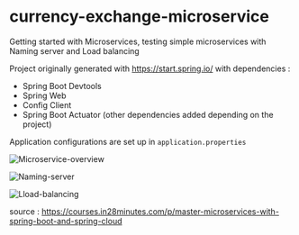# currency-exchange-microservice
Getting started with Microservices, testing simple microservices with Naming server and Load balancing

Project originally generated with https://start.spring.io/ with dependencies :
- Spring Boot Devtools
- Spring Web
- Config Client
- Spring Boot Actuator
(other dependencies added depending on the project)

Application configurations are set up in ```application.properties```

![Microservice-overview](https://user-images.githubusercontent.com/63764427/155869314-234ed5f4-4c0d-473b-a235-fe8f9f57220c.png)

![Naming-server](https://user-images.githubusercontent.com/63764427/155869340-2e2a79b6-3139-441c-aa1e-915ab69b56d2.png)

![Lload-balancing](https://user-images.githubusercontent.com/63764427/155869388-ce5a5cd6-f926-46e8-8998-92db5fd10901.png)

source : https://courses.in28minutes.com/p/master-microservices-with-spring-boot-and-spring-cloud
